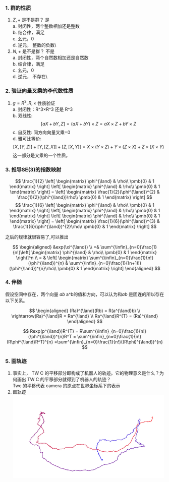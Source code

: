 <!--
 * @Author: Liu Weilong
 * @Date: 2021-01-30 23:35:36
 * @LastEditors: Liu Weilong
 * @LastEditTime: 2021-01-31 20:49:05
 * @Description: 
-->
### 1. 群的性质
1. ${Z,+}$ 是不是群？ 是\
a. 封闭性，两个整数相加还是整数\
b. 结合律，满足\
c. 幺元，0\
d. 逆元， 整数的负数\
2. ${N,+}$ 是不是群？ 不是\
a. 封闭性，两个自然数相加还是自然数\
b. 结合律，满足\
c. 幺元，0\
d. 逆元， 不存在\

### 2. 验证向量叉乘的李代数性质
1. $g={R^3,R,×}$ 性质验证\
a. 封闭性：R^3×R^3 还是 R^3 \
b. 双线性: 
$$
    [aX+bY,Z] = (aX+bY)×Z = aX×Z + bY×Z
$$
c. 自反性: 同方向向量叉乘=0\
d. 雅可比等价:
$$
    [X,[Y,Z]] + [Y,[Z,X]] + [Z,[X,Y]]=
    X×(Y×Z) + Y×(Z×X) + Z×(X×Y)
$$
这一部分是叉乘的一个性质。

### 3. 推导SE(3)的指数映射
$$
       \frac{1}{2}
       \left[
       \begin{matrix}
       \phi^{\land} & \rho\\
       \pmb{0} & 1
       \end{matrix}
       \right]
       \left[
       \begin{matrix}
       \phi^{\land} & \rho\\
       \pmb{0} & 1
       \end{matrix}
       \right] = \left[
       \begin{matrix}
       \frac{1}{2}(\phi^{\land})^{2} & \frac{1}{2}(\phi^{\land})\rho\\
       \pmb{0} & 1
       \end{matrix}
       \right] 
$$
$$
\frac{1}{6}
\left[
       \begin{matrix}
       \phi^{\land} & \rho\\
       \pmb{0} & 1
       \end{matrix}
       \right]
       \left[
       \begin{matrix}
       \phi^{\land} & \rho\\
       \pmb{0} & 1
       \end{matrix}
       \right]
       \left[
       \begin{matrix}
       \phi^{\land} & \rho\\
       \pmb{0} & 1
       \end{matrix}
       \right] = \left[
       \begin{matrix}
       \frac{1}{6}(\phi^{\land})^{3} & \frac{1}{6}(\phi^{\land})^{2}\rho\\
       \pmb{0} & 1
       \end{matrix}
       \right]
$$

之后的规律就很容易了,可以推出

$$
\begin{aligned}
    &exp(\xi^{\land})
   \\ =& \sum^{\infin}_{n=0}\frac{1}{n!}\left[
       \begin{matrix}
       \phi^{\land} & \rho\\
       \pmb{0} & 1
       \end{matrix}
       \right]^n
    \\ = & \left[
       \begin{matrix}
       \sum^{\infin}_{n=0}\frac{1}{n!}(\phi^{\land})^{n} & \sum^{\infin}_{n=0}\frac{1}{(n+1)!}(\phi^{\land})^{n}\rho\\
       \pmb{0} & 1
       \end{matrix}
       \right]
\end{aligned}
$$
### 4. 伴随
假设空间中存在，两个向量 $a$$b$ a^b的值和方向，可以认为和$ab$ 是固连的所以存在以下关系。

$$
    \begin{aligned}
    (Ra)^{\land}(Rb) = R(a^{\land}b)
    \\
    \rightarrow(Ra)^{\land}R = Ra^{\land}
    \\
    Ra^{\land}R^{T} = (Ra)^{\land}
    \end{aligned}
$$

$$
    Rexp(p^{\land})R^{T} = R\sum^{\infin}_{n=0}\frac{1}{n!}(\phi^{\land})^{n}R^T 
    = \sum^{\infin}_{n=0}\frac{1}{n!}(R\phi^{\land}R^T)^{n}
    =\sum^{\infin}_{n=0}\frac{1}{n!}((R\phi)^{\land})^{n}
$$

### 5. 画轨迹
1. 事实上， TW C 的平移部分即构成了机器⼈的轨迹。它的物理意义是什么？为何画出 TW C 的平移部分就得到了机器⼈的轨迹？\
Twc 的平移代表 camera 的原点在世界坐标系下的表示
2. 画轨迹
![](./picture/1.png)
    